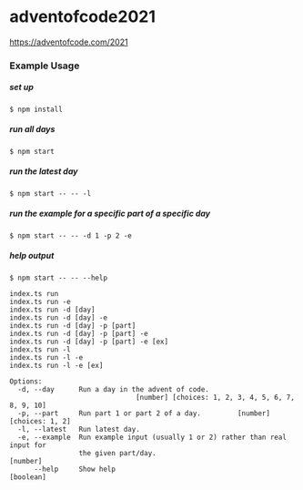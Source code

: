 # adventofcode2021

https://adventofcode.com/2021

### Example Usage

##### set up

```shell script
$ npm install
```

##### run all days

```shell script
$ npm start
```

##### run the latest day

```shell script
$ npm start -- -- -l
```

##### run the example for a specific part of a specific day

```shell script
$ npm start -- -- -d 1 -p 2 -e
```

##### help output

```shell script
$ npm start -- -- --help

index.ts run
index.ts run -e
index.ts run -d [day]
index.ts run -d [day] -e
index.ts run -d [day] -p [part]
index.ts run -d [day] -p [part] -e
index.ts run -d [day] -p [part] -e [ex]
index.ts run -l
index.ts run -l -e
index.ts run -l -e [ex]

Options:
  -d, --day      Run a day in the advent of code.
                               [number] [choices: 1, 2, 3, 4, 5, 6, 7, 8, 9, 10]
  -p, --part     Run part 1 or part 2 of a day.         [number] [choices: 1, 2]
  -l, --latest   Run latest day.
  -e, --example  Run example input (usually 1 or 2) rather than real input for
                 the given part/day.                                    [number]
      --help     Show help                                             [boolean]
```
